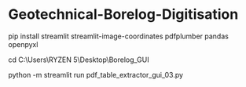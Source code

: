 # Geotechnical-Borelog-Digitisation

pip install streamlit streamlit-image-coordinates pdfplumber pandas openpyxl

cd C:\Users\RYZEN 5\Desktop\Borelog_GUI

python -m streamlit run pdf_table_extractor_gui_03.py
